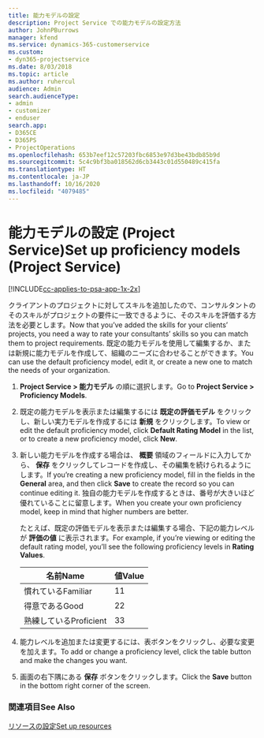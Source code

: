 ```yaml
---
title: 能力モデルの設定
description: Project Service での能力モデルの設定方法
author: JohnPBurrows
manager: kfend
ms.service: dynamics-365-customerservice
ms.custom:
- dyn365-projectservice
ms.date: 8/03/2018
ms.topic: article
ms.author: ruhercul
audience: Admin
search.audienceType:
- admin
- customizer
- enduser
search.app:
- D365CE
- D365PS
- ProjectOperations
ms.openlocfilehash: 653b7eef12c57203fbc6853e97d3be43bdb85b9d
ms.sourcegitcommit: 5c4c9bf3ba018562d6cb3443c01d550489c415fa
ms.translationtype: HT
ms.contentlocale: ja-JP
ms.lasthandoff: 10/16/2020
ms.locfileid: "4079485"
---
```

# <a name="set-up-proficiency-models-project-service"></a><span data-ttu-id="c4069-103">能力モデルの設定 (Project Service)</span><span class="sxs-lookup"><span data-stu-id="c4069-103">Set up proficiency models (Project Service)</span></span>

[!INCLUDE[cc-applies-to-psa-app-1x-2x](../includes/cc-applies-to-psa-app-1x-2x.md)]

<span data-ttu-id="c4069-104">クライアントのプロジェクトに対してスキルを追加したので、コンサルタントのそのスキルがプロジェクトの要件に一致できるように、そのスキルを評価する方法を必要とします。</span><span class="sxs-lookup"><span data-stu-id="c4069-104">Now that you’ve added the skills for your clients’ projects, you need a way to rate your consultants’ skills so you can match them to project requirements.</span></span> <span data-ttu-id="c4069-105">既定の能力モデルを使用して編集するか、または新規に能力モデルを作成して、組織のニーズに合わせることができます。</span><span class="sxs-lookup"><span data-stu-id="c4069-105">You can use the default proficiency model, edit it, or create a new one to match the needs of your organization.</span></span>  
  
1.  <span data-ttu-id="c4069-106">**Project Service > 能力モデル** の順に選択します。</span><span class="sxs-lookup"><span data-stu-id="c4069-106">Go to **Project Service > Proficiency Models**.</span></span>  
  
2.  <span data-ttu-id="c4069-107">既定の能力モデルを表示または編集するには **既定の評価モデル** をクリックし、新しい実力モデルを作成するには **新規** をクリックします。</span><span class="sxs-lookup"><span data-stu-id="c4069-107">To view or edit the default proficiency model, click **Default Rating Model** in the list, or to create a new proficiency model, click **New**.</span></span>  
  
3.  <span data-ttu-id="c4069-108">新しい能力モデルを作成する場合は、 **概要** 領域のフィールドに入力してから、 **保存** をクリックしてレコードを作成し、その編集を続けられるようにします。</span><span class="sxs-lookup"><span data-stu-id="c4069-108">If you’re creating a new proficiency model, fill in the fields in the **General** area, and then click **Save** to create the record so you can continue editing it.</span></span> <span data-ttu-id="c4069-109">独自の能力モデルを作成するときは、番号が大きいほど優れていることに留意します。</span><span class="sxs-lookup"><span data-stu-id="c4069-109">When you create your own proficiency model, keep in mind that higher numbers are better.</span></span>  
  
     <span data-ttu-id="c4069-110">たとえば、既定の評価モデルを表示または編集する場合、下記の能力レベルが **評価の値** に表示されます。</span><span class="sxs-lookup"><span data-stu-id="c4069-110">For example, if you’re viewing or editing the default rating model, you’ll see the following proficiency levels in **Rating Values**.</span></span>  
  
    |<span data-ttu-id="c4069-111">名前</span><span class="sxs-lookup"><span data-stu-id="c4069-111">Name</span></span>|<span data-ttu-id="c4069-112">値</span><span class="sxs-lookup"><span data-stu-id="c4069-112">Value</span></span>|  
    |----------|-----------|  
    |<span data-ttu-id="c4069-113">慣れている</span><span class="sxs-lookup"><span data-stu-id="c4069-113">Familiar</span></span>|<span data-ttu-id="c4069-114">1</span><span class="sxs-lookup"><span data-stu-id="c4069-114">1</span></span>|  
    |<span data-ttu-id="c4069-115">得意である</span><span class="sxs-lookup"><span data-stu-id="c4069-115">Good</span></span>|<span data-ttu-id="c4069-116">2</span><span class="sxs-lookup"><span data-stu-id="c4069-116">2</span></span>|  
    |<span data-ttu-id="c4069-117">熟練している</span><span class="sxs-lookup"><span data-stu-id="c4069-117">Proficient</span></span>|<span data-ttu-id="c4069-118">3</span><span class="sxs-lookup"><span data-stu-id="c4069-118">3</span></span>|  
  
4.  <span data-ttu-id="c4069-119">能力レベルを追加または変更するには、表ボタンをクリックし、必要な変更を加えます。</span><span class="sxs-lookup"><span data-stu-id="c4069-119">To add or change a proficiency level, click the table button and make the changes you want.</span></span>  
  
5.  <span data-ttu-id="c4069-120">画面の右下隅にある **保存** ボタンをクリックします。</span><span class="sxs-lookup"><span data-stu-id="c4069-120">Click the **Save** button in the bottom right corner of the screen.</span></span>  
  
### <a name="see-also"></a><span data-ttu-id="c4069-121">関連項目</span><span class="sxs-lookup"><span data-stu-id="c4069-121">See Also</span></span>  
 [<span data-ttu-id="c4069-122">リソースの設定</span><span class="sxs-lookup"><span data-stu-id="c4069-122">Set up resources</span></span>](../psa/set-up-resources.md)
